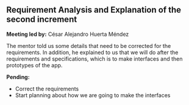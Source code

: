 ## Requirement Analysis and Explanation of the second increment
**Meeting led by:** César Alejandro Huerta Méndez

The mentor told us some details that need to be corrected for the requirements. In addition, he explained to us that we will do after the requirements and specifications, which is to make interfaces and then prototypes of the app.

**Pending:**
- Correct the requirements
- Start planning about how we are going to make the interfaces
